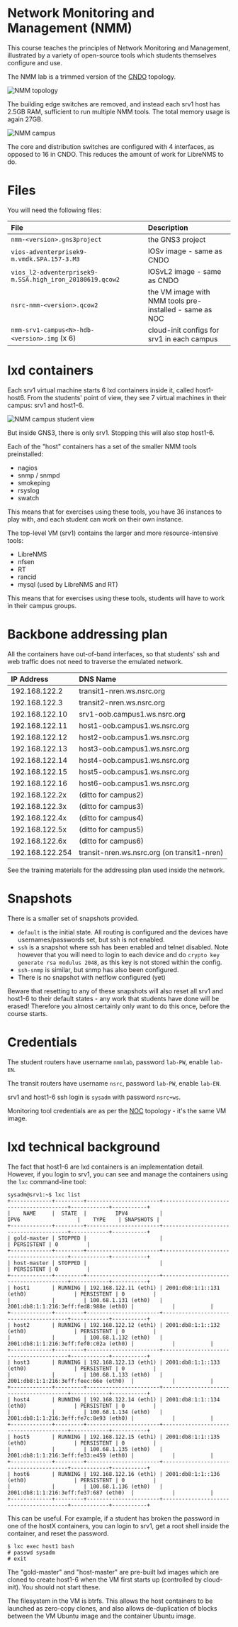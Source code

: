 # Network Monitoring and Management (NMM)

This course teaches the principles of Network Monitoring and Management,
illustrated by a variety of open-source tools which students themselves
configure and use.

The NMM lab is a trimmed version of the [CNDO](../cndo/) topology.

![NMM topology](nmm-complete.png)

The building edge switches are removed, and instead each srv1 host has 2.5GB
RAM, sufficient to run multiple NMM tools.  The total memory usage is again 27GB.

![NMM campus](nmm-campus.png)

The core and distribution switches are configured with 4 interfaces, as
opposed to 16 in CNDO.  This reduces the amount of work for LibreNMS to do.

# Files

You will need the following files:

File | Description
:--- | :----------
`nmm-<version>.gns3project` | the GNS3 project
`vios-adventerprisek9-m.vmdk.SPA.157-3.M3` | IOSv image - same as CNDO
`vios_l2-adventerprisek9-m.SSA.high_iron_20180619.qcow2` | IOSvL2 image - same as CNDO
`nsrc-nmm-<version>.qcow2` | the VM image with NMM tools pre-installed - same as NOC
`nmm-srv1-campus<N>-hdb-<version>.img` (x 6) | cloud-init configs for srv1 in each campus

# lxd containers

Each srv1 virtual machine starts 6 lxd containers inside it, called
host1-host6.  From the students' point of view, they see 7 virtual machines
in their campus: srv1 and host1-6.

![NMM campus student view](nmm-campus1-detailed.png)

But inside GNS3, there is only srv1.  Stopping this will also stop host1-6.

Each of the "host" containers has a set of the smaller NMM tools
preinstalled:

* nagios
* snmp / snmpd
* smokeping
* rsyslog
* swatch

This means that for exercises using these tools, you have 36 instances to
play with, and each student can work on their own instance.

The top-level VM (srv1) contains the larger and more resource-intensive
tools:

* LibreNMS
* nfsen
* RT
* rancid
* mysql (used by LibreNMS and RT)

This means that for exercises using these tools, students will have to work
in their campus groups.

# Backbone addressing plan

All the containers have out-of-band interfaces, so that students' ssh and
web traffic does not need to traverse the emulated network.

IP Address      | DNS Name
:-------------- | :---------------------------
192.168.122.2   | transit1-nren.ws.nsrc.org
192.168.122.3   | transit2-nren.ws.nsrc.org
192.168.122.10  | srv1-oob.campus1.ws.nsrc.org
192.168.122.11  | host1-oob.campus1.ws.nsrc.org
192.168.122.12  | host2-oob.campus1.ws.nsrc.org
192.168.122.13  | host3-oob.campus1.ws.nsrc.org
192.168.122.14  | host4-oob.campus1.ws.nsrc.org
192.168.122.15  | host5-oob.campus1.ws.nsrc.org
192.168.122.16  | host6-oob.campus1.ws.nsrc.org
192.168.122.2x  | (ditto for campus2)
192.168.122.3x  | (ditto for campus3)
192.168.122.4x  | (ditto for campus4)
192.168.122.5x  | (ditto for campus5)
192.168.122.6x  | (ditto for campus6)
192.168.122.254 | transit-nren.ws.nsrc.org (on transit1-nren)

See the training materials for the addressing plan used inside the network.

# Snapshots

There is a smaller set of snapshots provided.

* `default` is the initial state.  All routing is configured and the devices
  have usernames/passwords set, but ssh is not enabled.
* `ssh` is a snapshot where ssh has been enabled and telnet disabled. Note
  however that you will need to login to each device and do
  `crypto key generate rsa modulus 2048`, as this key is not stored within
  the config.
* `ssh-snmp` is similar, but snmp has also been configured.
* There is no snapshot with netflow configured (yet)

Beware that resetting to any of these snapshots will also reset all srv1 and
host1-6 to their default states - any work that students have done will be
erased!  Therefore you almost certainly only want to do this once, before the
course starts.

# Credentials

The student routers have username `nmmlab`, password `lab-PW`, enable
`lab-EN`.

The transit routers have username `nsrc`, password `lab-PW`, enable
`lab-EN`.

srv1 and host1-6 ssh login is `sysadm` with password `nsrc+ws`.

Monitoring tool credentials are as per the [NOC](../noc/#credentials) topology -
it's the same VM image.

# lxd technical background

The fact that host1-6 are lxd containers is an implementation detail. 
However, if you login to srv1, you can see and manage the containers using
the `lxc` command-line tool:

```
sysadm@srv1:~$ lxc list
+-------------+---------+-----------------------+----------------------------------------+------------+-----------+
|    NAME     |  STATE  |         IPV4          |                  IPV6                  |    TYPE    | SNAPSHOTS |
+-------------+---------+-----------------------+----------------------------------------+------------+-----------+
| gold-master | STOPPED |                       |                                        | PERSISTENT | 0         |
+-------------+---------+-----------------------+----------------------------------------+------------+-----------+
| host-master | STOPPED |                       |                                        | PERSISTENT | 0         |
+-------------+---------+-----------------------+----------------------------------------+------------+-----------+
| host1       | RUNNING | 192.168.122.11 (eth1) | 2001:db8:1:1::131 (eth0)               | PERSISTENT | 0         |
|             |         | 100.68.1.131 (eth0)   | 2001:db8:1:1:216:3eff:fed8:988e (eth0) |            |           |
+-------------+---------+-----------------------+----------------------------------------+------------+-----------+
| host2       | RUNNING | 192.168.122.12 (eth1) | 2001:db8:1:1::132 (eth0)               | PERSISTENT | 0         |
|             |         | 100.68.1.132 (eth0)   | 2001:db8:1:1:216:3eff:fef0:c02a (eth0) |            |           |
+-------------+---------+-----------------------+----------------------------------------+------------+-----------+
| host3       | RUNNING | 192.168.122.13 (eth1) | 2001:db8:1:1::133 (eth0)               | PERSISTENT | 0         |
|             |         | 100.68.1.133 (eth0)   | 2001:db8:1:1:216:3eff:feec:66e (eth0)  |            |           |
+-------------+---------+-----------------------+----------------------------------------+------------+-----------+
| host4       | RUNNING | 192.168.122.14 (eth1) | 2001:db8:1:1::134 (eth0)               | PERSISTENT | 0         |
|             |         | 100.68.1.134 (eth0)   | 2001:db8:1:1:216:3eff:fe7c:8e93 (eth0) |            |           |
+-------------+---------+-----------------------+----------------------------------------+------------+-----------+
| host5       | RUNNING | 192.168.122.15 (eth1) | 2001:db8:1:1::135 (eth0)               | PERSISTENT | 0         |
|             |         | 100.68.1.135 (eth0)   | 2001:db8:1:1:216:3eff:fe33:e459 (eth0) |            |           |
+-------------+---------+-----------------------+----------------------------------------+------------+-----------+
| host6       | RUNNING | 192.168.122.16 (eth1) | 2001:db8:1:1::136 (eth0)               | PERSISTENT | 0         |
|             |         | 100.68.1.136 (eth0)   | 2001:db8:1:1:216:3eff:fe37:687 (eth0)  |            |           |
+-------------+---------+-----------------------+----------------------------------------+------------+-----------+
```

This can be useful.  For example, if a student has broken the password in
one of the hostX containers, you can login to srv1, get a root shell inside
the container, and reset the password.

```
$ lxc exec host1 bash
# passwd sysadm
# exit
```

The "gold-master" and "host-master" are pre-built lxd images which are
cloned to create host1-6 when the VM first starts up (controlled by
cloud-init).  You should not start these.

The filesystem in the VM is btrfs.  This allows the host containers to be
launched as zero-copy clones, and also allows de-duplication of blocks
between the VM Ubuntu image and the container Ubuntu image.
